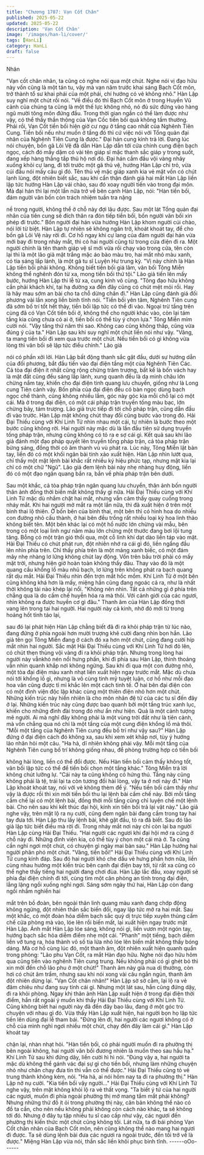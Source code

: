 ```yaml
---
title: "Chương 1787: Vạn Cốt Chân"
published: 2025-05-22
updated: 2025-05-22
description: 'Vạn Cốt Chân'
image: '/images/han-li/cover/'
tags: [HanLi]
category: HanLi
draft: false
---
```


Nhân

"Vạn cốt chân nhân, ta cũng có nghe nói qua một chút. Nghe nói
vị đạo hữu này vốn cũng là một tán tu, vậy mà vạn năm trước khai
sáng Bạch Cốt môn, trở thành tổ sư khai phái của một phái, chí
hướng có vẻ không nhỏ." Hàn Lập suy nghĩ một chút rồi nói.
"Về điều đó thì Bạch Cốt môn ở trong Huyền Vũ cảnh của chúng
ta cũng là một thế lực không nhỏ, nó đủ sức đứng vào hàng ngũ
mười tông môn đứng đầu. Trong thời gian ngắn có thể làm được
như vậy, có thể thấy thần thông của Vạn Cốc tiền bối quả không
tầm thường. Phải rồi, Vạn Cốt tiền bối hiện giờ cư ngụ ở tầng cao
nhất của Nghênh Tiên Cung. Tiền bối nếu như muốn ở tầng đó thì
cứ việc nói với Tổng quản đại nhân của Nghênh Tiên Cung là
được." Đại hán cung kính trả lời.
Đang lúc nói chuyện, bốn gã Lôi Vệ đã dẫn Hàn Lập dẫn tới cửa
chính cung điện bạch ngọc, cách đó mấy dặm có vài tên giáp sĩ
mặc thanh sắc giáp y trong suốt, đang xếp hàng thẳng tắp thủ hộ
nơi đó.
Đại hán cầm đầu vội vàng nhảy xuống khỏi cự lang, đi tới trước
một gã thủ vệ, hướng Hàn Lập chỉ trỏ, vừa cúi đầu nói mấy câu gì
đó.
Tên thủ vệ mặc giáp xanh kia vẻ mặt vốn có chút lạnh lùng, đột
nhiên biết sắc, sau khi cẩn thận đánh giá hai mắt Hàn Lập liền lập
tức hướng Hàn Lập vái chào, sau đó xoay người tiến vào trong
đại môn.
Mà đại hán thì lại một lần nữa trở về bên cạnh Hàn Lập, nói:
"Hàn tiền bối, đám người vãn bốn còn trách nhiệm tuần tra nặng

nề trong người, không thể ở chỗ này đợi lâu được. Sau một lát
Tổng quản đại nhân của tiên cung sẽ đích thân ra đón tiếp tiền
bối, bốn người vãn bối xin phép đi trước."
Bốn người đại hán vừa hướng Hàn Lập khom người cúi chào, nói
lời từ biệt.
Hàn Lập tự nhiên sẽ không ngăn trở, khoát khoát tay, để cho bốn
gã Lôi Vệ này rời đi.
Cơ hồ ngay khi cự lang của đám người đại hán vừa mới bay đi
trong nháy mắt, thì có hai người cũng từ trong cửa điện đi ra.
Một người chính là tên thanh giáp vệ sĩ mới vừa rồi chạy vào
trong cửa, tên còn lại thì là một lão giả mặt trắng mặc áo bào màu
tro, hai mắt nhỏ màu xanh, có tia sáng lấp lánh, là một gã tu sĩ
Luyện Hư trung kỳ.
"Vị này chính là Hàn Lập tiền bối phải không. Không biết tiền bối
giá lâm, vãn bối Tông Miễn không thể nghênh đón từ xa, mong
tiền bối thứ tội." Lão giả tiến lên mấy bước, hướng Hàn Lập thi lễ
từ xa, cung kính vô cùng.
"Tông đạo hữu không cần phải khách khí, tại hạ đường xa đến
đây cũng có chút mệt mỏi rồi. Hay là hãy mau sớm an bài cho ta
chỗ dừng chân đi." Hàn Lập cũng đánh giá đối phương vài lần
xong liền bình tĩnh nói.
"Tiền bối yên tâm, Nghênh Tiên cung đã sớm bố trí tốt hết thảy,
tiền bối lập tức có thể đi vào. Ngoại trừ tầng trên cùng đã có Vạn
Cốt tiền bối ở, không thể cho người khác vào, còn lại tám tầng kia
cũng chưa có ai ở, tiền bối có thể tùy ý chọn lựa." Tông Miễn mỉm
cười nói.
"Vậy tầng thứ năm thì sao. Không cao cũng không thấp, cũng vừa
đúng ý của ta." Hàn Lập sau khi suy nghĩ một chút liền nói như
vậy.
"Vâng, ta mang tiền bối đi xem qua trước một chút. Nếu tiền bối
có gì không vừa lòng thì vãn bối sẽ lập tức điều chỉnh." Lão giả

nói có phần xởi lởi.
Hàn Lập bất động thanh sắc gật đầu, dưới sự hướng dẫn của đối
phương, bắt đầu tiến vào đại điện tầng một của Nghênh Tiên Các.
Cả tòa đại điện ít nhất cũng rộng chừng trăm trượng, bất kể là
bốn vách hay là mặt đất cũng đều sáng lấp lánh, xung quanh đều
là dạ minh châu lớn chừng nắm tay, khiến cho đại điện tinh quang
lưu chuyển, giống như là Long cung Tiên cảnh vậy.
Bốn phía của đại điện đều có bàn ngọc dùng bạch ngọc chế
thành, cũng không nhiều lắm, góc này góc kia mỗi chỗ lại có một
cái.
Mà ở trong đại điện, có một cái pháp trận truyền tống màu bạc,
lớn chừng bảy, tám trượng.
Lão giả trực tiếp đi tới chỗ pháp trận, cũng dẫn đầu đi vào trước.
Hàn Lập mặt không chút thay đổi cũng bước vào trong đó.
Hải Đại Thiếu cùng với Khí Linh Tử nhìn nhau một cái, tự nhiên là
bước theo một bước cũng không rời.
Hai người này mặc dù là lần đầu tiên sử dụng truyền tống pháp
trận, nhưng cũng không có tỏ ra e sợ cái gì.
Kết quả sau khi lão giả đánh một đạo pháp quyết lên truyền tống
pháp trận, cả tòa pháp trận bừng sáng, đồng thời có âm thanh vù
vù phát ra.
Lúc này, Tông Miễn lật bàn tay, liền đó có một khối ngân bài tinh
xảo xuất hiện.
Hàn Lập nhìn lướt qua, chỉ thấy một mặt lệnh bài khắc rất nhiều
ký hiệu phức tạp, nhưng mặt kia lại chỉ có một chữ "Ngũ".
Lão giả đem lệnh bài này nhẹ nhàng huy động, liền đó có một đạo
ngân quang bắn ra, bắn về phía pháp trận bên dưới.

Sau một khắc, cả tòa pháp trận ngân quang lưu chuyển, thân ảnh
bốn người thân ảnh đồng thời biến mất không thấy gì nữa.
Hải Đại Thiếu cùng với Khí Linh Tử mặc dù nhắm chặt hai mắt,
nhưng vẫn cảm thấy quay cuồng trong nháy mắt.
Khi hai người mở mắt ra một lần nữa, thì đã xuất hiện ở trên một
bình thai lộ thiên.
Ở bốn bên của bình thai, một bên thì có hình hoa do nhiều con
đường nhỏ cấu thành, ở hai bên đều trồng rất nhiều loại kỳ hoa
linh thảo không biết tên. Một bên khác lại có một hồ nước lớn
chừng vài mẫu, bên trong có một loại linh ngư năm màu lớn
chừng một thước đang bơi lội tung tăng.
Bỗng có một trận gió thổi qua, một cỗ linh khí dạt dào liền táp vào
mặt.
Hải Đại Thiếu có chút phát run, đột nhiên nhớ ra cái gì đó, liền
ngẩng đầu lên nhìn phía trên.
Chỉ thấy phía trên là một mảng xanh biếc, có một đám mây nhẹ
nhàng lơ lửng không chút lay động.
Vốn trên bầu trời phải có mấy mặt trời, nhưng hiện giờ hoàn toàn
không thấy đâu. Thay vào đó là một quang cầu khổng lồ màu nhũ
bạch, lơ lửng trên không phát ra bạch quang rất dịu mắt.
Hải Đại Thiếu nhìn đến trợn mắt hốc mồm.
Khí Linh Tử ở một bên cũng không khá hơn là mấy, miệng hắn
cũng đang ngoác cả ra, như là nhất thời không tài nào khép lại
nổi.
"Không nên nhìn. Tất cả những gì ở phía trên chẳng qua là do
cấm chế huyễn hóa ra mà thôi. Với cảnh giới của các ngươi, nhìn
không ra được huyền cơ gì đâu." Thanh âm của Hàn Lập đồng
thời vang lên trong tai hai người.
Hai người này cả kinh, nhờ đó mới từ trong hoảng hốt tỉnh táo lại,

sau đó lại phát hiện Hàn Lập chẳng biết đã đi ra khỏi pháp trận từ
lúc nào, đang đứng ở phía ngoài hơn mười trượng khẽ cười đang
nhìn bọn hắn.
Lão giả tên gọi Tông Miễn đang ở cách đó xa hơn một chút, cũng
đang cười híp mắt nhìn hai người.
Sắc mặt Hải Đại Thiếu cùng với Khí Linh Tử hơi đỏ lên, có chút
thẹn thùng vội vàng đi ra khỏi pháp trận.
Nhưng trong lòng hai người này vẫnkhó nén nổi hưng phấn, khi đi
phía sau Hàn Lập, thỉnh thoảng vẫn nhìn quanh khắp nơi không
ngừng.
Sau khi đi qua một con đường nhỏ, một tòa đại điện màu xanh
nhạt liền xuất hiện ngay trước mắt. Mặc dù chưa nói tới khổng lồ
gì, nhưng là vô cùng tinh mỹ tuyệt luận, cơ hồ như mỗi đạo hoa
văn cũng được tỉ mỉ khắc lên một cách tinh tế.
Ở hai bên đại điện còn có một đình viện độc lập khác cùng một
thiên điện nhỏ hơn một chút.
Những kiến trúc này hiển nhiên là cho môn nhân đệ tử của các tu
sĩ đến đây ở lại.
Những kiến trúc này cũng được bao quanh bởi một tầng trúc
xanh lục, khiến cho những đình đài trong đó như ẩn như hiện.
Quả là một cảnh tượng mê người.
Ai mà nghĩ đây không phải là một vùng trời đất như là tiên cảnh,
mà vốn chẳng qua nó chỉ là một tầng của một cung điện khổng lồ
mà thôi.
"Mỗi một tầng của Nghênh Tiên cung đều bố trí như vậy sau?"
Hàn Lập đứng ở đại điện cách đó không xa, sau khi xem xét khắp
nơi, tùy ý hướng lão nhân hỏi một câu.
"Ha hả, dĩ nhiên không phải vậy. Mỗi một tầng của Nghênh Tiên
cung bố trí không giống nhau, để phòng trường hợp có tiền bối

không hài lòng, liền có thể đổi được. Nếu Hàn tiền bối cảm thấy
không tốt, vãn bối lập tức có thể để tiền bối chọn một tầng khác."
Tông Miễn trả lời không chút lưỡng lự.
"Cái này ta cũng không có hứng thú. Tầng này cũng không phải là
tệ, trái lại ta còn tương đối hài lòng, vậy ta ở nơi này đi." Hàn Lập
khoát khoát tay, nói với vẻ không thèm để ý.
"Nếu tiền bối cảm thấy như vậy là được rồi thì xin mời tiền bối thu
lại lệnh bài cấm chế này. Bởi mỗi tầng cấm chế lại có một lệnh
bài, đồng thời mỗi tầng cũng chỉ luyện chế một lệnh bài. Cho nên
sau khi kết thúc đại hội, kính xin tiền bối trả lại vật này." Lão giả
nghe vậy, trên mặt lộ ra nụ cười, cũng đem ngân bài đang cầm
trong tay hai tay đưa tới.
Hàn Lập thu lấy lệnh bài, khẽ gật đầu, tỏ ra đã biết.
Sau đó lão giả lập tức biết điều mà rời đi.
Trong nháy mắt nơi này chỉ còn lại ba người Hàn Lập cùng Hải
Đại Thiếu.
"Hai người các ngươi khi đại hội mở ra cũng ở chỗ này đi. Những
đình viện kia, có thể tùy ý chọn một cái mà ở. Ta cũng cần nghỉ
ngơi một chút, có chuyện gì ngày mai bàn sau." Hàn Lập hướng
hai người phân phó một chút.
"Vâng, tiền bối!"
Hải Đại Thiếu cùng với Khí Linh Tử cung kính đáp.
Sau đó hai người khó che dấu vẻ hưng phấn hơn nữa, liền cùng
nhau hướng một kiến trúc bên cạnh đại điện bay tới, từ rất xa
cũng có thể nghe thấy tiếng hai người đang chơi đùa.
Hàn Lập lắc đầu, xoay người sẽ phía đại điện chính đi tới, cùng
tìm một căn phòng an tĩnh trong đại điện, lẳng lặng ngồi xuống
nghỉ ngơi.
Sáng sớm ngày thứ hai, Hàn Lập còn đang ngồi nhắm nghiền hai

mắt trên bồ đoàn, bên ngoài thân linh quang màu xanh đang chớp
động không ngừng, đột nhiên thần sắc biến đổi, ngay lập tức mở
ra hai mắt.
Sau một khắc, có một đoàn hỏa diễm bạch sắc quỷ dị trực tiếp
xuyên thủng cấm chế cửa phòng mà vào, lóe lên rồi biến mất, lại
xuất hiện ngay trước mặt Hàn Lập.
Ánh mắt Hàn Lập lóe sáng, không nói gì, liền vươn một ngón tay,
hướng bạch sắc hỏa diễm điểm nhẹ một cái.
"Phanh" một tiếng, bạch diễm liền vỡ tung ra, hóa thành vô số tia
lửa nhỏ lóe lên biến mất không thấy bóng dáng.
Mà cơ hồ cùng lúc đó, một thanh âm, đột nhiên xuất hiện quanh
quẩn trong phòng:
"Lão phu Vạn Cốt, ra mắt Hàn đạo hữu. Nghe nói đạo hữu hôm
qua cũng tiến vào nghênh Tiên cung trung. Nếu không phải có gì
ghét bỏ thì xin mời đến chỗ lão phu ở một chút!"
Thanh âm này già nua dị thường, còn hơi có chút âm trầm, nhưng
sau khi nói xong vài câu ngắn ngủn, thanh âm đột nhiên dừng lại.
"Vạn Cốt chân nhân!" Hàn Lập sờ sờ cằm, lại lộ ra vẻ đăm chiêu
như đang suy tính cái gì.
Nhưng một lát sau, hắn cũng đứng dậy, đi ra khỏi phòng.
Ngay khi thân ảnh Hàn Lập xuất hiện ở trong đại điện thời điểm,
hắn rất ngoài ý muốn khi thấy Hải Đại Thiếu cùng với Khí Linh Tử.
Cũng không biết hai người này đã đến đây bao lâu, đang ở một
góc trò chuyện với nhau gì đó.
Vừa thấy Hàn Lập xuất hiện, hai người bọn họ lập tức tiến lên
dùng đại lễ tham bái.
"Đứng lên đi, hai người các ngươi không có ở chỗ của mình nghỉ
ngơi nhiều một chút, chạy đến đây làm cái gì." Hàn Lập khoát tay

chặn lại, nhàn nhạt hỏi.
"Hàn tiền bối, có phải người muốn đi ra phường thị bên ngoài
không, hai người vãn bối đương nhiên là muốn theo sau hầu hạ."
Khí Linh Tử sau khi đứng dây, liền cười hì hì nói.
"Đúng vậy a, hai người ta mặc dù không thể gánh vác đại sự gì
cho tiền bối, nhưng làm những chuyện nhỏ như chân chạy đưa tin
thì vẫn có thể được." Hải Đại Thiếu cũng tỏ vẻ trung thành không
kém, nói.
"Ha hả, ai nói hôm nay ta đi ra phường thị." Hàn Lập nở nụ cười.
"Kia tiền bối vậy người..." Hải Đại Thiếu cùng với Khí Linh Tử
nghe vậy, trên mặt không khỏi lộ ra vẻ thất vọng.
"Ta biết ý tứ của hai người các ngươi, muốn đi phía ngoài phường
thị mở mang tầm mắt phải không? Nhưng những thứ đồ ít ỏi trong
phường thị này, căn bản không thể nào có đồ ta cần, cho nên nếu
không phải không còn cách nào khác, ta sẽ không tới đó. Nhưng
ở đây tụ tập nhiều tu sĩ cao cấp như vậy, các ngươi đến phường
thị kiến thức một chút cũng không tồi. Lát nữa, ta đi bái phỏng
Vạn Cốt chân nhân của Bạch Cốt môn, nên cũng không thể nào
mang hai ngươi đi được. Ta sẽ dùng lệnh bài đưa các ngươi ra
ngoài trước, đến tối trở về là được." Miệng Hàn Lập vừa nói, thần
sắc liền khôi phục bình tĩnh.
------oOo------
